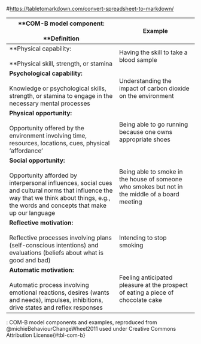 #https://tabletomarkdown.com/convert-spreadsheet-to-markdown/

| **COM-B model component: <br><br>**Definition                                                                                                                                                                              | **Example**                                                                                     |
| -------------------------------------------------------------------------------------------------------------------------------------------------------------------------------------------------------------------- | ----------------------------------------------------------------------------------------------- |
| **Physical capability: <br><br>**Physical skill, strength, or stamina                                                                                                                                                      | Having the skill to take a blood sample                                                         |
| **Psychological capability:** <br><br>Knowledge or psychological skills, strength, or stamina to engage in the necessary mental processes                                                                                  | Understanding the impact of carbon dioxide on the environment                                   |
| **Physical opportunity:** <br><br>Opportunity offered by the environment involving time, resources, locations, cues, physical ‘affordance’                                                                                 | Being able to go running because one owns appropriate shoes                                     |
| **Social opportunity:** <br><br>Opportunity afforded by interpersonal influences, social cues and cultural norms that influence the way that we think about things, e.g., the words and concepts that make up our language | Being able to smoke in the house of someone who smokes but not in the middle of a board meeting |
| **Reflective motivation:** <br><br>Reflective processes involving plans (self-conscious intentions) and evaluations (beliefs about what is good and bad)                                                                   | Intending to stop smoking                                                                       |
| **Automatic motivation:** <br><br>Automatic process involving emotional reactions, desires (wants and needs), impulses, inhibitions, drive states and reflex responses                                                     | Feeling anticipated pleasure at the prospect of eating a piece of chocolate cake                |

: COM-B model components and examples, reproduced from @michieBehaviourChangeWheel2011 used under Creative Commons Attribution License{#tbl-com-b}